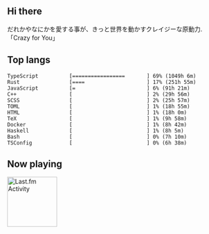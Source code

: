 <!-- deno-fmt-ignore-file -->
## Hi there

だれかやなにかを愛する事が、きっと世界を動かすクレイジーな原動力. 「Crazy for You」



## Top langs

```
TypeScript          [=================       ] 69% (1049h 6m)
Rust                [====                    ] 17% (251h 55m)
JavaScript          [=                       ] 6% (91h 21m)
C++                 [                        ] 2% (29h 56m)
SCSS                [                        ] 2% (25h 57m)
TOML                [                        ] 1% (18h 55m)
HTML                [                        ] 1% (18h 0m)
TeX                 [                        ] 1% (9h 58m)
Docker              [                        ] 1% (8h 42m)
Haskell             [                        ] 1% (8h 5m)
Bash                [                        ] 0% (7h 10m)
TSConfig            [                        ] 0% (6h 38m)
```


## Now playing


<a href="https://github.com/kiosion/toru">
  <picture>
    <source media="(prefers-color-scheme: dark)" srcset="https://toru.kio.dev/api/v1/re-taro?blur&border_width=0&border_radius=26&theme=nord">
    <source media="(prefers-color-scheme: light)" srcset="https://toru.kio.dev/api/v1/re-taro?blur&border_width=0&border_radius=26&theme=light">
    <img alt="Last.fm Activity" src="https://toru.kio.dev/api/v1/re-taro?blur&border_width=0&border_radius=26" height="115" />
  </picture>
</a>
